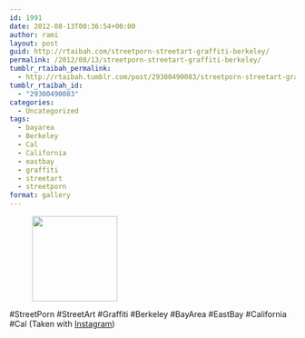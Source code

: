 ```yaml
---
id: 1991
date: 2012-08-13T00:36:54+00:00
author: rami
layout: post
guid: http://rtaibah.com/streetporn-streetart-graffiti-berkeley/
permalink: /2012/08/13/streetporn-streetart-graffiti-berkeley/
tumblr_rtaibah_permalink:
  - http://rtaibah.tumblr.com/post/29300490083/streetporn-streetart-graffiti-berkeley
tumblr_rtaibah_id:
  - "29300490083"
categories:
  - Uncategorized
tags:
  - bayarea
  - Berkeley
  - Cal
  - California
  - eastbay
  - graffiti
  - streetart
  - streetporn
format: gallery
---
```

<div id='gallery-16' class='gallery galleryid-1991 gallery-columns-3 gallery-size-thumbnail'>
  <figure class='gallery-item'> 
  
  <div class='gallery-icon landscape'>
    <a href='http://139.59.20.41/2012/08/13/streetporn-streetart-graffiti-berkeley/attachment/1992/'><img width="150" height="150" src="http://139.59.20.41/wp-content/uploads/2012/08/tumblr_m8o4diDuJB1qb4qlko1_1280-150x150.jpg" class="attachment-thumbnail size-thumbnail" alt="" srcset="http://139.59.20.41/wp-content/uploads/2012/08/tumblr_m8o4diDuJB1qb4qlko1_1280-150x150.jpg 150w, http://139.59.20.41/wp-content/uploads/2012/08/tumblr_m8o4diDuJB1qb4qlko1_1280-300x300.jpg 300w, http://139.59.20.41/wp-content/uploads/2012/08/tumblr_m8o4diDuJB1qb4qlko1_1280-100x100.jpg 100w, http://139.59.20.41/wp-content/uploads/2012/08/tumblr_m8o4diDuJB1qb4qlko1_1280.jpg 612w" sizes="100vw" /></a>
  </div></figure>
</div>

#StreetPorn #StreetArt #Graffiti #Berkeley #BayArea #EastBay #California #Cal (Taken with [Instagram](http://instagram.com))